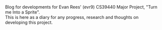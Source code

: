 Blog for developments for Evan Rees' (evr9) CS39440 Major Project, "Turn me Into a Sprite".<br/>
This is here as a diary for any progress, research and thoughts on developing this project.